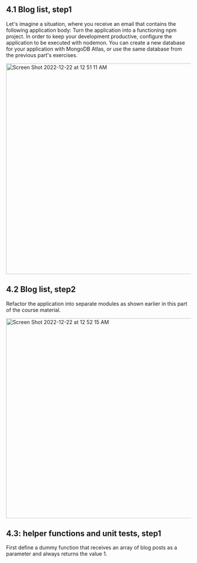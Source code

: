 4.1 Blog list, step1
-
Let's imagine a situation, where you receive an email that contains the following application body:
Turn the application into a functioning npm project. In order to keep your development productive, configure the application to be executed with nodemon. You can create a new database for your application with MongoDB Atlas, or use the same database from the previous part's exercises.

<img width="573" alt="Screen Shot 2022-12-22 at 12 51 11 AM" src="https://user-images.githubusercontent.com/39681478/209066336-98380327-00cc-4a2c-97cc-1a2b93879569.png">

4.2 Blog list, step2
-
Refactor the application into separate modules as shown earlier in this part of the course material.

<img width="544" alt="Screen Shot 2022-12-22 at 12 52 15 AM" src="https://user-images.githubusercontent.com/39681478/209066476-d254d802-130e-446f-ae99-c16921c106d9.png">

4.3: helper functions and unit tests, step1
-
First define a dummy function that receives an array of blog posts as a parameter and always returns the value 1.

